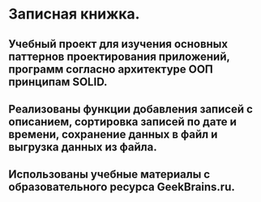 # Записная книжка.
## Учебный проект для изучения основных паттернов проектирования приложений, программ согласно архитектуре ООП  принципам SOLID.
## Реализованы функции добавления записей с описанием, сортировка записей по дате и времени, сохранение данных в файл и выгрузка данных из файла.
## Использованы учебные материалы с образовательного ресурса GeekBrains.ru.
